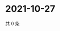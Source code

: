 # 2021-10-27

共 0 条

<!-- BEGIN WEIBO -->
<!-- 最后更新时间 Wed Oct 27 2021 00:16:44 GMT+0800 (China Standard Time) -->

<!-- END WEIBO -->
